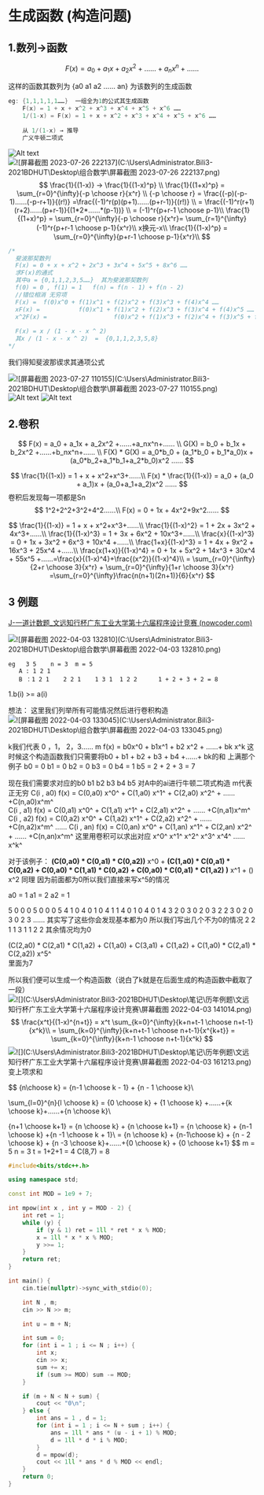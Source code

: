 #  生成函数  (构造问题)

## 1.数列→函数

$$
F(x) = a_0 + a_1x+ a_2x^2 +……+a_nx^n+……
$$

这样的函数其数列为  {a0 a1 a2 ……  an}   为该数列的生成函数

  

```c++
eg: {1,1,1,1,1……}  一组全为1的公式其生成函数
    F(x) = 1 + x + x^2 + x^3 + x^4 + x^5 + x^6 …… 
    1/(1-x) = F(x) = 1 + x + x^2 + x^3 + x^4 + x^5 + x^6 …… 
    
    从 1/(1-x) → 推导
    广义牛顿二项式
```
![Alt text](../../../_resources/%E5%9B%BE%E7%89%871.png)
![!\[屏幕截图 2023-07-26 222137\](C:\Users\Administrator.Bili3-2021BDHUT\Desktop\组合数学\屏幕截图 2023-07-26 222137.png)](<../../../_resources/屏幕截图 2023-07-26 222137.png>)
$$
\frac{1}{(1-x)} → \frac{1}{(1-x)^p}  \\
\frac{1}{(1+x)^p} =  \sum_{r=0}^{\infty}{-p \choose r}{x^r} \\
{-p \choose r}  =  \frac{(-p)(-p-1)……(-p-r+1)}{(r!)}
=\frac{(-1)^r(p)(p+1)……(p+r-1)}{(r!)} \\
= \frac{(-1)^r(r+1)(r+2)……(p+r-1)}{(1*2*……*(p-1))} \\
= (-1)^r{p+r-1 \choose p-1}\\
\frac{1}{(1+x)^p} =  \sum_{r=0}^{\infty}{-p \choose r}{x^r}=  \sum_{r=1}^{\infty} (-1)^r{p+r-1 \choose p-1}{x^r}\\
x换元-x\\
\frac{1}{(1-x)^p} =  \sum_{r=0}^{\infty}{p+r-1 \choose p-1}{x^r}\\
$$

```c++
/*
  斐波那契数列
  F(x) = 0 + x + x^2 + 2x^3 + 3x^4 + 5x^5 + 8x^6 ……
  求F(x)的通式
  其中a = {0,1,1,2,3,5……}  其为斐波那契数列  
  f(0) = 0 , f(1) = 1   f(n) = f(n - 1) + f(n - 2)
  //错位相消 无穷项 
  F(x) =  f(0)x^0 + f(1)x^1 + f(2)x^2 + f(3)x^3 + f(4)x^4 ……
  xF(x) =           f(0)x^1 + f(1)x^2 + f(2)x^3 + f(3)x^4 + f(4)x^5 ……
  x^2F(x) =                   f(0)x^2 + f(1)x^3 + f(2)x^4 + f(3)x^5 + f(4)x^6 ……
  
  F(x) = x / (1 - x - x ^ 2)  
  其x / (1 - x - x ^ 2)  =  {0,1,1,2,3,5,8} 
*/
```

我们得知斐波那锲求其通项公式

![!\[屏幕截图 2023-07-27 110155\](C:\Users\Administrator.Bili3-2021BDHUT\Desktop\组合数学\屏幕截图 2023-07-27 110155.png)](<../../../_resources/屏幕截图 2023-07-27 110155.png>)
![Alt text](../../../_resources/%E5%9B%BE%E7%89%872.png)
![Alt text](../../../_resources/3.png)


## 2.卷积

$$
F(x) = a_0 + a_1x + a_2x^2 +……+a_nx^n+…… \\
G(X) = b_0 + b_1x + b_2x^2 +……+b_nx^n+…… \\
F(X) * G(X) = a_0*b_0 + (a_1*b_0 + b_1*a_0)x + (a_0*b_2+a_1*b_1+a_2*b_0)x^2 ……
$$


$$
\frac{1}{(1-x)} = 1 + x + x^2+x^3+……\\
F(x) * \frac{1}{(1-x)} =  a_0 + (a_0 + a_1)x + (a_0+a_1+a_2)x^2 ……
$$
卷积后发现每一项都是Sn
$$
1^2+2^2+3^2+4^2……\\
F(x) = 0 + 1x + 4x^2+9x^2……
$$

$$
\frac{1}{(1-x)} = 1 + x + x^2+x^3+……\\
\frac{1}{(1-x)^2} = 1 + 2x + 3x^2 + 4x^3+……\\
\frac{1}{(1-x)^3} = 1 + 3x + 6x^2 + 10x^3+……\\
\frac{x}{(1-x)^3} = 0 + 1x + 3x^2 + 6x^3 + 10x^4 +……\\
\frac{1+x}{(1-x)^3} = 1 + 4x + 9x^2 + 16x^3 + 25x^4 +……\\
\frac{x(1+x)}{(1-x)^4} = 0 + 1x + 5x^2 + 14x^3 + 30x^4 + 55x^5 +……=\frac{x}{(1-x)^4}+\frac{(x^2)}{(1-x)^4}\\
= \sum_{r=0}^{\infty}{2+r \choose 3}{x^r} +  \sum_{r=0}^{\infty}{1+r \choose 3}{x^r}
=\sum_{r=0}^{\infty}\frac{n(n+1)(2n+1)}{6}{x^r}
$$

## 3 例题

[J-一道计数题_文远知行杯广东工业大学第十六届程序设计竞赛 (nowcoder.com)](https://ac.nowcoder.com/acm/contest/30896/J)

![!\[屏幕截图 2022-04-03 132810\](C:\Users\Administrator.Bili3-2021BDHUT\Desktop\组合数学\屏幕截图 2022-04-03 132810.png)](../../../_resources/T.png)

    eg   3 5    n = 3  m = 5
       A : 1 2 1
       B ：1 2 1    2 2 1    1 3 1  1 2 2      1 + 2 + 3 + 2 = 8

1.b(i) >= a(i)

想法： 这里我们列举所有可能情况然后进行卷积构造
![!\[屏幕截图 2022-04-03 133045\](C:\Users\Administrator.Bili3-2021BDHUT\Desktop\组合数学\屏幕截图 2022-04-03 133045.png)](<../../../_resources/屏幕截图 2022-04-03 133045.png>)

k我们代表 0 ，1， 2，3…… m
f(x) = b0x^0 + b1x^1 + b2 x^2 + ……+ bk x^k
这时候这个构造函数我们只需要将b0 + b1 + b2 + b3 + b4 +……+ bk的和
上满那个例子
b0 = 0   b1 = 0  b2 = 0  b3 = 0  b4 = 1  b5 = 2 + 2 + 3 = 7

现在我们需要求对应的b0 b1 b2 b3 b4 b5
对A中的ai进行牛顿二项式构造  m代表正无穷
C(i , a0)     f(x) = C(0,a0) x^0^ + C(1,a0) x^1^ + C(2,a0) x^2^ + …… +C(n,a0)x^m^   
C(i , a1)     f(x) = C(0,a1) x^0^ + C(1,a1) x^1^ + C(2,a1) x^2^ + …… +C(n,a1)x^m^  
C(i , a2)     f(x) = C(0,a2) x^0^ + C(1,a2) x^1^ + C(2,a2) x^2^ + …… +C(n,a2)x^m^ 
……
C(i , an)     f(x) = C(0,an) x^0^ + C(1,an) x^1^ + C(2,an) x^2^ + …… +C(n,an)x^m^ 
这里用卷积可以求出对应  x^0^ x^1^ x^2^ x^3^ x^4^ …… x^k^

对于该例子：  **(C(0,a0) * C(0,a1) * C(0,a2))** x^0  + **(C(1,a0) * C(0,a1)  * C(0,a2) + C(0,a0) * C(1,a1) * C(0,a2)  + C(0,a0) * C(0,a1) * C(1,a2) )** x^1 + () x^2 同理  因为前面都为0所以我们直接来写x^5的情况

a0 = 1  a1 = 2  a2  = 1

5 0 0    0 5 0   0 0 5    4 1 0   4 0 1   0 4 1   1 4 0     1 0 4    0 1 4     3 2 0    3 0 2    0 3 2    2 3 0     2 0 3   0 2 3
……   其实写了这些你会发现基本都为0  所以我们写出几个不为0的情况   2 2 1    1 3 1     1 2 2 其余情况均为0            

(C(2,a0) * C(2,a1) * C(1,a2) + C(1,a0) + C(3,a1) + C(1,a2) + C(1,a0) * C(2,a1) * C(2,a2)) x^5^   
里面为7

所以我们便可以生成一个构造函数（说白了k就是在后面生成的构造函数中截取了一段）
![!\[\](C:\Users\Administrator.Bili3-2021BDHUT\Desktop\笔记\历年例题\文远知行杯广东工业大学第十六届程序设计竞赛\屏幕截图 2022-04-03 141014.png)](<../../../_resources/屏幕截图 2022-04-03 141014.png>)
$$
\frac{x^t}{(1-x)^{n+t}} =  x^t \sum_{k=0}^{\infty}{k+n+t-1 \choose n+t-1}{x^k}\\
= \sum_{k=0}^{\infty}{k+n+t-1 \choose n+t-1}{x^{k+t}} =  \sum_{k=0}^{\infty}{k+n-1 \choose n+t-1}{x^k}
$$
![!\[\](C:\Users\Administrator.Bili3-2021BDHUT\Desktop\笔记\历年例题\文远知行杯广东工业大学第十六届程序设计竞赛\屏幕截图 2022-04-03 161213.png)     变上项求和](<../../../_resources/屏幕截图 2022-04-03 161213.png>)

$$
{n\choose k} = {n-1 \choose k - 1} + {n - 1 \choose k}\\

\sum_{l=0}^{n}{l \choose k} = {0 \choose k} + {1 \choose k} +……+{k \choose k}+……+{n \choose k}\\

{n+1 \choose k+1} = {n \choose k} + {n \choose k+1} =  {n \choose k} + {n-1 \choose k} +{n -1 \choose k + 1}\\
= {n \choose k} + {n-1\choose k} + {n - 2 \choose k} + {n -3 \choose k}+……+{0 \choose k} + {0 \choose k+1}
$$
m =  5  n = 3   t = 1+2+1  = 4   C(8,7) = 8 

```c++
#include<bits/stdc++.h>

using namespace std;

const int MOD = 1e9 + 7;

int mpow(int x , int y = MOD - 2) {
    int ret = 1;
    while (y) {
        if (y & 1) ret = 1ll * ret * x % MOD;
        x = 1ll * x * x % MOD;
        y >>= 1;
    }
    return ret;
}

int main() {
    cin.tie(nullptr)->sync_with_stdio(0);

    int N , m;
    cin >> N >> m;

    int u = m + N;

    int sum = 0;
    for (int i = 1 ; i <= N ; i++) {
        int x;
        cin >> x;
        sum += x;
        if (sum >= MOD) sum -= MOD;
    }

    if (m + N < N + sum) {
        cout << "0\n";
    } else {
        int ans = 1 , d = 1;
        for (int i = 1 ; i <= N + sum ; i++) {
            ans = 1ll * ans * (u - i + 1) % MOD;
            d = 1ll * d * i % MOD;
        }
        d = mpow(d);
        cout << 1ll * ans * d % MOD << endl;
    }
    return 0;
}
```

